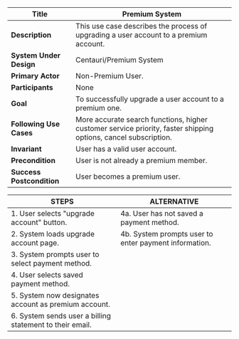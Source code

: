 

|Title |   Premium System     |
|---------|---------|
|**Description**|     This use case describes the process of upgrading a user account to a premium account.       |
|**System Under Design**|     Centauri/Premium System        |
|**Primary Actor**|     Non-Premium User.       |
|**Participants**|     None       |
|**Goal**|     To successfully upgrade a user account to a premium one.      |
|**Following Use Cases**|     More accurate search functions, higher customer service priority, faster shipping options, cancel subscription.       |
|**Invariant**|     User has a valid user account.      |
|**Precondition**|     User is not already a premium member.      |
|**Success Postcondition**|     User becomes a premium user.      |


|**STEPS**|**ALTERNATIVE**|
|---------|---------|
| 1. User selects "upgrade account" button.     | 4a. User has not saved a payment method.        |
| 2. System loads upgrade account page.     | 4b. System prompts user to enter payment information.        |
| 3. System prompts user to select payment method.     |         |
| 4. User selects saved payment method.   |          |
| 5. System now designates account as premium account. |       |
| 6. System sends user a billing statement to their email. |        |